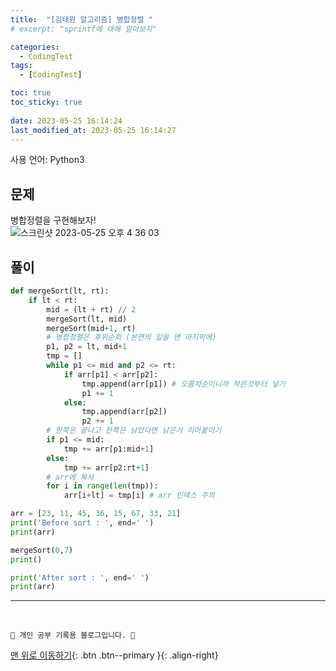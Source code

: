```yaml
---
title:  "[김태원 알고리즘] 병합정렬 "
# excerpt: "sprintf에 대해 알아보자"

categories:
  - CodingTest
tags:
  - [CodingTest]

toc: true
toc_sticky: true
 
date: 2023-05-25 16:14:24
last_modified_at: 2023-05-25 16:14:27
---
```


사용 언어: Python3

## 문제
병합정렬을 구현해보자!<br>
![스크린샷 2023-05-25 오후 4 36 03](https://github.com/minju412/jenkins-test/assets/59405576/f16d8f16-652a-4d62-a1fa-23b5d7095a58)

## 풀이
```py
def mergeSort(lt, rt):
    if lt < rt:
        mid = (lt + rt) // 2
        mergeSort(lt, mid)
        mergeSort(mid+1, rt)
        # 병합정렬은 후위순회 (본연의 일을 맨 마지막에)
        p1, p2 = lt, mid+1
        tmp = []
        while p1 <= mid and p2 <= rt:
            if arr[p1] < arr[p2]:
                tmp.append(arr[p1]) # 오름차순이니까 작은것부터 넣기
                p1 += 1
            else:
                tmp.append(arr[p2])
                p2 += 1
        # 한쪽은 끝나고 한쪽은 남았다면 남은거 이어붙이기
        if p1 <= mid:
            tmp += arr[p1:mid+1]
        else:
            tmp += arr[p2:rt+1]
        # arr에 복사
        for i in range(len(tmp)):
            arr[i+lt] = tmp[i] # arr 인덱스 주의

arr = [23, 11, 45, 36, 15, 67, 33, 21]
print('Before sort : ', end=' ')
print(arr)

mergeSort(0,7)
print()

print('After sort : ', end=' ')
print(arr)
```






***
<br>


    💛 개인 공부 기록용 블로그입니다. 👻

[맨 위로 이동하기](#){: .btn .btn--primary }{: .align-right}